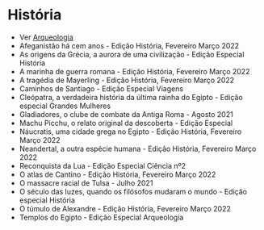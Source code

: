 # História

- Ver [Arqueologia](arqueologia.md)
- Afeganistão há cem anos - Edição História, Fevereiro Março 2022
- As origens da Grécia, a aurora de uma civilização - Edição Especial História
- A marinha de guerra romana - Edição História, Fevereiro Março 2022
- A tragédia de Mayerling - Edição História, Fevereiro Março 2022
- Caminhos de Santiago - Edição Especial Viagens
- Cleópatra, a verdadeira história da última rainha do Egipto - Edição especial Grandes Mulheres
- Gladiadores, o clube de combate da Antiga Roma - Agosto 2021
- Machu Picchu, o relato original da descoberta - Edição Especial
- Náucratis, uma cidade grega no Egipto - Edição História, Fevereiro Março 2022
- Neandertal, a outra espécie humana - Edição História, Fevereiro Março 2022
- Reconquista da Lua - Edição Especial Ciência nº2
- O atlas de Cantino - Edição História, Fevereiro Março 2022
- O massacre racial de Tulsa - Julho 2021
- O século das luzes, quando os filósofos mudaram o mundo - Edição especial História
- O túmulo de Alexandre - Edição História, Fevereiro Março 2022
- Templos do Egipto - Edição Especial Arqueologia
